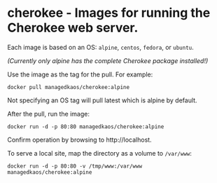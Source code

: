 # cherokee - Images for running the Cherokee web server.

Each image is based on an OS: `alpine`, `centos`, `fedora`, or `ubuntu`.

_(Currently only alpine has the complete Cherokee package installed!)_

Use the image as the tag for the pull.  For example:

`docker pull managedkaos/cherokee:alpine`

Not specifying an OS tag will pull latest which is alpine by default.

After the pull, run the image:

`docker run -d -p 80:80 managedkaos/cherokee:alpine`

Confirm operation by browsing to http://localhost.

To serve a local site, map the directory as a volume to `/var/www`:

`docker run -d -p 80:80 -v /tmp/www:/var/www managedkaos/cherokee:alpine`
